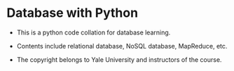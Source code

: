 # Database with Python

- This is a python code collation for database learning.

- Contents include relational database, NoSQL database, MapReduce, etc. 

- The copyright belongs to Yale University and instructors of the course.
